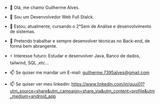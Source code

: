 - 👋 Olá, me chamo Guilherme Alves.
- 👀 Sou um Desenvolvedor Web Full Stalck.
- 🌱 Estou, atualmente, cursando o 2°Sem de Análise e desenvolvimento de sistemas.
- 💞️ Pretendo trabalhar e sempre desenvolver técnicas no Back-end, de forma bem abrangente.
- ⚡ Interesse futuro: Estudar e desenvolver Java, Banco de dados, tailwind, SQL ,etc...

- 📫 Se quiser me mandar um E-mail: guilherme.7395alves@gmail.com
- 📫 Se quiser ver meu linkedin: https://www.linkedin.com/in/guui01?utm_source=share&utm_campaign=share_via&utm_content=profile&utm_medium=android_app

